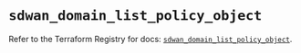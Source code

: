 # `sdwan_domain_list_policy_object`

Refer to the Terraform Registry for docs: [`sdwan_domain_list_policy_object`](https://registry.terraform.io/providers/ciscodevnet/sdwan/0.8.0/docs/resources/domain_list_policy_object).
